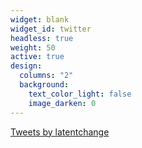 ```yaml
---
widget: blank
widget_id: twitter
headless: true
weight: 50
active: true
design:
  columns: "2"
  background:
    text_color_light: false
    image_darken: 0
---
```

<a class="twitter-timeline" data-width="650" data-height="350" data-theme="dark" href="https://twitter.com/latentchange?ref_src=twsrc%5Etfw">Tweets by latentchange</a> <script async src="https://platform.twitter.com/widgets.js" charset="utf-8"></script> 